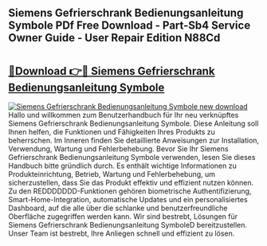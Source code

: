## Siemens Gefrierschrank Bedienungsanleitung Symbole PDf Free Download - Part-Sb4 Service Owner Guide - User Repair Edition N88Cd

# <h2><a href="http://df1cm23.blite.top/?on=Siemens+Gefrierschrank+Bedienungsanleitung+Symbole">🔗Download 👉🔴 Siemens Gefrierschrank Bedienungsanleitung Symbole</a></h2>

[![Siemens Gefrierschrank Bedienungsanleitung Symbole new download](https://i.imgur.com/lujVjoI.png)](http://df1cm23.blite.top/?on=Siemens+Gefrierschrank+Bedienungsanleitung+Symbole)
Hallo und willkommen zum Benutzerhandbuch für Ihr neu verknüpftes Siemens Gefrierschrank Bedienungsanleitung Symbole. Diese Anleitung soll Ihnen helfen, die Funktionen und Fähigkeiten Ihres Produkts zu beherrschen. Im Inneren finden Sie detaillierte Anweisungen zur Installation, Verwendung, Wartung und Fehlerbehebung. Bevor Sie Ihr Siemens Gefrierschrank Bedienungsanleitung Symbole verwenden, lesen Sie dieses Handbuch bitte gründlich durch. Es enthält wichtige Informationen zu Produkteinrichtung, Betrieb, Wartung und Fehlerbehebung, um sicherzustellen, dass Sie das Produkt effektiv und effizient nutzen können. Zu den REDDDDDDD-Funktionen gehören biometrische Authentifizierung, Smart-Home-Integration, automatische Updates und ein personalisiertes Dashboard, auf die alle über die schlanke und benutzerfreundliche Oberfläche zugegriffen werden kann. Wir sind bestrebt, Lösungen für Siemens Gefrierschrank Bedienungsanleitung SymboleD bereitzustellen. Unser Team ist bestrebt, Ihre Anliegen schnell und effizient zu lösen.
